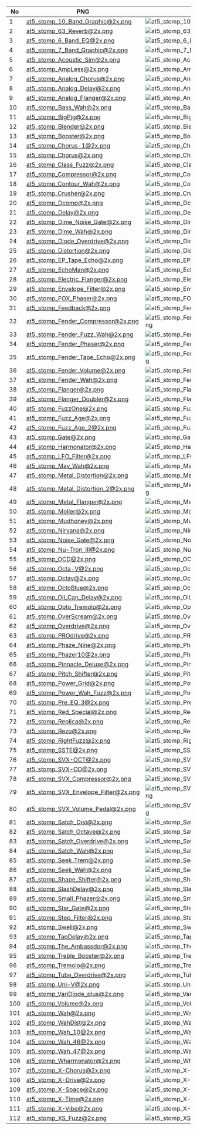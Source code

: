 | No  | PNG                                  | source                                                                                                   |
|-----|--------------------------------------|----------------------------------------------------------------------------------------------------------|
| 1   | at5_stomp_10_Band_Graphic@2x.png     | <img src="images/stomp/at5_stomp_10_Band_Graphic@2x.png" alt="at5_stomp_10_Band_Graphic@2x.png">         |
| 2   | at5_stomp_63_Reverb@2x.png           | <img src="images/stomp/at5_stomp_63_Reverb@2x.png" alt="at5_stomp_63_Reverb@2x.png">                     |
| 3   | at5_stomp_6_Band_EQ@2x.png           | <img src="images/stomp/at5_stomp_6_Band_EQ@2x.png" alt="at5_stomp_6_Band_EQ@2x.png">                     |
| 4   | at5_stomp_7_Band_Graphic@2x.png      | <img src="images/stomp/at5_stomp_7_Band_Graphic@2x.png" alt="at5_stomp_7_Band_Graphic@2x.png">           |
| 5   | at5_stomp_Acoustic_Sim@2x.png        | <img src="images/stomp/at5_stomp_Acoustic_Sim@2x.png" alt="at5_stomp_Acoustic_Sim@2x.png">               |
| 6   | at5_stomp_AmpLess@2x.png             | <img src="images/stomp/at5_stomp_AmpLess@2x.png" alt="at5_stomp_AmpLess@2x.png">                         |
| 7   | at5_stomp_Analog_Chorus@2x.png       | <img src="images/stomp/at5_stomp_Analog_Chorus@2x.png" alt="at5_stomp_Analog_Chorus@2x.png">             |
| 8   | at5_stomp_Analog_Delay@2x.png        | <img src="images/stomp/at5_stomp_Analog_Delay@2x.png" alt="at5_stomp_Analog_Delay@2x.png">               |
| 9   | at5_stomp_Analog_Flanger@2x.png      | <img src="images/stomp/at5_stomp_Analog_Flanger@2x.png" alt="at5_stomp_Analog_Flanger@2x.png">           |
| 10  | at5_stomp_Bass_Wah@2x.png            | <img src="images/stomp/at5_stomp_Bass_Wah@2x.png" alt="at5_stomp_Bass_Wah@2x.png">                       |
| 11  | at5_stomp_BigPig@2x.png              | <img src="images/stomp/at5_stomp_BigPig@2x.png" alt="at5_stomp_BigPig@2x.png">                           |
| 12  | at5_stomp_Blender@2x.png             | <img src="images/stomp/at5_stomp_Blender@2x.png" alt="at5_stomp_Blender@2x.png">                         |
| 13  | at5_stomp_Booster@2x.png             | <img src="images/stomp/at5_stomp_Booster@2x.png" alt="at5_stomp_Booster@2x.png">                         |
| 14  | at5_stomp_Chorus-1@2x.png            | <img src="images/stomp/at5_stomp_Chorus-1@2x.png" alt="at5_stomp_Chorus-1@2x.png">                       |
| 15  | at5_stomp_Chorus@2x.png              | <img src="images/stomp/at5_stomp_Chorus@2x.png" alt="at5_stomp_Chorus@2x.png">                           |
| 16  | at5_stomp_Class_Fuzz@2x.png          | <img src="images/stomp/at5_stomp_Class_Fuzz@2x.png" alt="at5_stomp_Class_Fuzz@2x.png">                   |
| 17  | at5_stomp_Compressor@2x.png          | <img src="images/stomp/at5_stomp_Compressor@2x.png" alt="at5_stomp_Compressor@2x.png">                   |
| 18  | at5_stomp_Contour_Wah@2x.png         | <img src="images/stomp/at5_stomp_Contour_Wah@2x.png" alt="at5_stomp_Contour_Wah@2x.png">                 |
| 19  | at5_stomp_Crusher@2x.png             | <img src="images/stomp/at5_stomp_Crusher@2x.png" alt="at5_stomp_Crusher@2x.png">                         |
| 20  | at5_stomp_Dcomp@2x.png               | <img src="images/stomp/at5_stomp_Dcomp@2x.png" alt="at5_stomp_Dcomp@2x.png">                             |
| 21  | at5_stomp_Delay@2x.png               | <img src="images/stomp/at5_stomp_Delay@2x.png" alt="at5_stomp_Delay@2x.png">                             |
| 22  | at5_stomp_Dime_Noise_Gate@2x.png     | <img src="images/stomp/at5_stomp_Dime_Noise_Gate@2x.png" alt="at5_stomp_Dime_Noise_Gate@2x.png">         |
| 23  | at5_stomp_Dime_Wah@2x.png            | <img src="images/stomp/at5_stomp_Dime_Wah@2x.png" alt="at5_stomp_Dime_Wah@2x.png">                       |
| 24  | at5_stomp_Diode_Overdrive@2x.png     | <img src="images/stomp/at5_stomp_Diode_Overdrive@2x.png" alt="at5_stomp_Diode_Overdrive@2x.png">         |
| 25  | at5_stomp_Distortion@2x.png          | <img src="images/stomp/at5_stomp_Distortion@2x.png" alt="at5_stomp_Distortion@2x.png">                   |
| 26  | at5_stomp_EP_Tape_Echo@2x.png        | <img src="images/stomp/at5_stomp_EP_Tape_Echo@2x.png" alt="at5_stomp_EP_Tape_Echo@2x.png">               |
| 27  | at5_stomp_EchoMan@2x.png             | <img src="images/stomp/at5_stomp_EchoMan@2x.png" alt="at5_stomp_EchoMan@2x.png">                         |
| 28  | at5_stomp_Electric_Flanger@2x.png    | <img src="images/stomp/at5_stomp_Electric_Flanger@2x.png" alt="at5_stomp_Electric_Flanger@2x.png">       |
| 29  | at5_stomp_Envelope_Filter@2x.png     | <img src="images/stomp/at5_stomp_Envelope_Filter@2x.png" alt="at5_stomp_Envelope_Filter@2x.png">         |
| 30  | at5_stomp_FOX_Phaser@2x.png          | <img src="images/stomp/at5_stomp_FOX_Phaser@2x.png" alt="at5_stomp_FOX_Phaser@2x.png">                   |
| 31  | at5_stomp_Feedback@2x.png            | <img src="images/stomp/at5_stomp_Feedback@2x.png" alt="at5_stomp_Feedback@2x.png">                       |
| 32  | at5_stomp_Fender_Compressor@2x.png   | <img src="images/stomp/at5_stomp_Fender_Compressor@2x.png" alt="at5_stomp_Fender_Compressor@2x.png">     |
| 33  | at5_stomp_Fender_Fuzz_Wah@2x.png     | <img src="images/stomp/at5_stomp_Fender_Fuzz_Wah@2x.png" alt="at5_stomp_Fender_Fuzz_Wah@2x.png">         |
| 34  | at5_stomp_Fender_Phaser@2x.png       | <img src="images/stomp/at5_stomp_Fender_Phaser@2x.png" alt="at5_stomp_Fender_Phaser@2x.png">             |
| 35  | at5_stomp_Fender_Tape_Echo@2x.png    | <img src="images/stomp/at5_stomp_Fender_Tape_Echo@2x.png" alt="at5_stomp_Fender_Tape_Echo@2x.png">       |
| 36  | at5_stomp_Fender_Volume@2x.png       | <img src="images/stomp/at5_stomp_Fender_Volume@2x.png" alt="at5_stomp_Fender_Volume@2x.png">             |
| 37  | at5_stomp_Fender_Wah@2x.png          | <img src="images/stomp/at5_stomp_Fender_Wah@2x.png" alt="at5_stomp_Fender_Wah@2x.png">                   |
| 38  | at5_stomp_Flanger@2x.png             | <img src="images/stomp/at5_stomp_Flanger@2x.png" alt="at5_stomp_Flanger@2x.png">                         |
| 39  | at5_stomp_Flanger_Doubler@2x.png     | <img src="images/stomp/at5_stomp_Flanger_Doubler@2x.png" alt="at5_stomp_Flanger_Doubler@2x.png">         |
| 40  | at5_stomp_FuzzOne@2x.png             | <img src="images/stomp/at5_stomp_FuzzOne@2x.png" alt="at5_stomp_FuzzOne@2x.png">                         |
| 41  | at5_stomp_Fuzz_Age@2x.png            | <img src="images/stomp/at5_stomp_Fuzz_Age@2x.png" alt="at5_stomp_Fuzz_Age@2x.png">                       |
| 42  | at5_stomp_Fuzz_Age_2@2x.png          | <img src="images/stomp/at5_stomp_Fuzz_Age_2@2x.png" alt="at5_stomp_Fuzz_Age_2@2x.png">                   |
| 43  | at5_stomp_Gate@2x.png                | <img src="images/stomp/at5_stomp_Gate@2x.png" alt="at5_stomp_Gate@2x.png">                               |
| 44  | at5_stomp_Harmonator@2x.png          | <img src="images/stomp/at5_stomp_Harmonator@2x.png" alt="at5_stomp_Harmonator@2x.png">                   |
| 45  | at5_stomp_LFO_Filter@2x.png          | <img src="images/stomp/at5_stomp_LFO_Filter@2x.png" alt="at5_stomp_LFO_Filter@2x.png">                   |
| 46  | at5_stomp_May_Wah@2x.png             | <img src="images/stomp/at5_stomp_May_Wah@2x.png" alt="at5_stomp_May_Wah@2x.png">                         |
| 47  | at5_stomp_Metal_Distortion@2x.png    | <img src="images/stomp/at5_stomp_Metal_Distortion@2x.png" alt="at5_stomp_Metal_Distortion@2x.png">       |
| 48  | at5_stomp_Metal_Distortion_2@2x.png  | <img src="images/stomp/at5_stomp_Metal_Distortion_2@2x.png" alt="at5_stomp_Metal_Distortion_2@2x.png">   |
| 49  | at5_stomp_Metal_Flanger@2x.png       | <img src="images/stomp/at5_stomp_Metal_Flanger@2x.png" alt="at5_stomp_Metal_Flanger@2x.png">             |
| 50  | at5_stomp_Moller@2x.png              | <img src="images/stomp/at5_stomp_Moller@2x.png" alt="at5_stomp_Moller@2x.png">                           |
| 51  | at5_stomp_Mudhoney@2x.png            | <img src="images/stomp/at5_stomp_Mudhoney@2x.png" alt="at5_stomp_Mudhoney@2x.png">                       |
| 52  | at5_stomp_Nirvana@2x.png             | <img src="images/stomp/at5_stomp_Nirvana@2x.png" alt="at5_stomp_Nirvana@2x.png">                         |
| 53  | at5_stomp_Noise_Gate@2x.png          | <img src="images/stomp/at5_stomp_Noise_Gate@2x.png" alt="at5_stomp_Noise_Gate@2x.png">                   |
| 54  | at5_stomp_Nu-Tron_III@2x.png         | <img src="images/stomp/at5_stomp_Nu-Tron_III@2x.png" alt="at5_stomp_Nu-Tron_III@2x.png">                 |
| 55  | at5_stomp_OCD@2x.png                 | <img src="images/stomp/at5_stomp_OCD@2x.png" alt="at5_stomp_OCD@2x.png">                                 |
| 56  | at5_stomp_Octa-V@2x.png              | <img src="images/stomp/at5_stomp_Octa-V@2x.png" alt="at5_stomp_Octa-V@2x.png">                           |
| 57  | at5_stomp_Octav@2x.png               | <img src="images/stomp/at5_stomp_Octav@2x.png" alt="at5_stomp_Octav@2x.png">                             |
| 58  | at5_stomp_OctoBlue@2x.png            | <img src="images/stomp/at5_stomp_OctoBlue@2x.png" alt="at5_stomp_OctoBlue@2x.png">                       |
| 59  | at5_stomp_Oil_Can_Delay@2x.png       | <img src="images/stomp/at5_stomp_Oil_Can_Delay@2x.png" alt="at5_stomp_Oil_Can_Delay@2x.png">             |
| 60  | at5_stomp_Opto_Tremolo@2x.png        | <img src="images/stomp/at5_stomp_Opto_Tremolo@2x.png" alt="at5_stomp_Opto_Tremolo@2x.png">               |
| 61  | at5_stomp_OverScream@2x.png          | <img src="images/stomp/at5_stomp_OverScream@2x.png" alt="at5_stomp_OverScream@2x.png">                   |
| 62  | at5_stomp_Overdrive@2x.png           | <img src="images/stomp/at5_stomp_Overdrive@2x.png" alt="at5_stomp_Overdrive@2x.png">                     |
| 63  | at5_stomp_PROdrive@2x.png            | <img src="images/stomp/at5_stomp_PROdrive@2x.png" alt="at5_stomp_PROdrive@2x.png">                       |
| 64  | at5_stomp_Phaze_Nine@2x.png          | <img src="images/stomp/at5_stomp_Phaze_Nine@2x.png" alt="at5_stomp_Phaze_Nine@2x.png">                   |
| 65  | at5_stomp_Phazer10@2x.png            | <img src="images/stomp/at5_stomp_Phazer10@2x.png" alt="at5_stomp_Phazer10@2x.png">                       |
| 66  | at5_stomp_Pinnacle_Deluxe@2x.png     | <img src="images/stomp/at5_stomp_Pinnacle_Deluxe@2x.png" alt="at5_stomp_Pinnacle_Deluxe@2x.png">         |
| 67  | at5_stomp_Pitch_Shifter@2x.png       | <img src="images/stomp/at5_stomp_Pitch_Shifter@2x.png" alt="at5_stomp_Pitch_Shifter@2x.png">             |
| 68  | at5_stomp_Power_Grid@2x.png          | <img src="images/stomp/at5_stomp_Power_Grid@2x.png" alt="at5_stomp_Power_Grid@2x.png">                   |
| 69  | at5_stomp_Power_Wah_Fuzz@2x.png      | <img src="images/stomp/at5_stomp_Power_Wah_Fuzz@2x.png" alt="at5_stomp_Power_Wah_Fuzz@2x.png">           |
| 70  | at5_stomp_Pre_EQ_3@2x.png            | <img src="images/stomp/at5_stomp_Pre_EQ_3@2x.png" alt="at5_stomp_Pre_EQ_3@2x.png">                       |
| 71  | at5_stomp_Red_Special@2x.png         | <img src="images/stomp/at5_stomp_Red_Special@2x.png" alt="at5_stomp_Red_Special@2x.png">                 |
| 72  | at5_stomp_Replica@2x.png             | <img src="images/stomp/at5_stomp_Replica@2x.png" alt="at5_stomp_Replica@2x.png">                         |
| 73  | at5_stomp_Rezo@2x.png                | <img src="images/stomp/at5_stomp_Rezo@2x.png" alt="at5_stomp_Rezo@2x.png">                               |
| 74  | at5_stomp_RightFuzz@2x.png           | <img src="images/stomp/at5_stomp_RightFuzz@2x.png" alt="at5_stomp_RightFuzz@2x.png">                     |
| 75  | at5_stomp_SSTE@2x.png                | <img src="images/stomp/at5_stomp_SSTE@2x.png" alt="at5_stomp_SSTE@2x.png">                               |
| 76  | at5_stomp_SVX-OCT@2x.png             | <img src="images/stomp/at5_stomp_SVX-OCT@2x.png" alt="at5_stomp_SVX-OCT@2x.png">                         |
| 77  | at5_stomp_SVX-OD@2x.png              | <img src="images/stomp/at5_stomp_SVX-OD@2x.png" alt="at5_stomp_SVX-OD@2x.png">                           |
| 78  | at5_stomp_SVX_Compressor@2x.png      | <img src="images/stomp/at5_stomp_SVX_Compressor@2x.png" alt="at5_stomp_SVX_Compressor@2x.png">           |
| 79  | at5_stomp_SVX_Envelope_Filter@2x.png | <img src="images/stomp/at5_stomp_SVX_Envelope_Filter@2x.png" alt="at5_stomp_SVX_Envelope_Filter@2x.png"> |
| 80  | at5_stomp_SVX_Volume_Pedal@2x.png    | <img src="images/stomp/at5_stomp_SVX_Volume_Pedal@2x.png" alt="at5_stomp_SVX_Volume_Pedal@2x.png">       |
| 81  | at5_stomp_Satch_Dist@2x.png          | <img src="images/stomp/at5_stomp_Satch_Dist@2x.png" alt="at5_stomp_Satch_Dist@2x.png">                   |
| 82  | at5_stomp_Satch_Octave@2x.png        | <img src="images/stomp/at5_stomp_Satch_Octave@2x.png" alt="at5_stomp_Satch_Octave@2x.png">               |
| 83  | at5_stomp_Satch_Overdrive@2x.png     | <img src="images/stomp/at5_stomp_Satch_Overdrive@2x.png" alt="at5_stomp_Satch_Overdrive@2x.png">         |
| 84  | at5_stomp_Satch_Wah@2x.png           | <img src="images/stomp/at5_stomp_Satch_Wah@2x.png" alt="at5_stomp_Satch_Wah@2x.png">                     |
| 85  | at5_stomp_Seek_Trem@2x.png           | <img src="images/stomp/at5_stomp_Seek_Trem@2x.png" alt="at5_stomp_Seek_Trem@2x.png">                     |
| 86  | at5_stomp_Seek_Wah@2x.png            | <img src="images/stomp/at5_stomp_Seek_Wah@2x.png" alt="at5_stomp_Seek_Wah@2x.png">                       |
| 87  | at5_stomp_Shape_Shifter@2x.png       | <img src="images/stomp/at5_stomp_Shape_Shifter@2x.png" alt="at5_stomp_Shape_Shifter@2x.png">             |
| 88  | at5_stomp_SlashDelay@2x.png          | <img src="images/stomp/at5_stomp_SlashDelay@2x.png" alt="at5_stomp_SlashDelay@2x.png">                   |
| 89  | at5_stomp_Small_Phazer@2x.png        | <img src="images/stomp/at5_stomp_Small_Phazer@2x.png" alt="at5_stomp_Small_Phazer@2x.png">               |
| 90  | at5_stomp_Star_Gate@2x.png           | <img src="images/stomp/at5_stomp_Star_Gate@2x.png" alt="at5_stomp_Star_Gate@2x.png">                     |
| 91  | at5_stomp_Step_Filter@2x.png         | <img src="images/stomp/at5_stomp_Step_Filter@2x.png" alt="at5_stomp_Step_Filter@2x.png">                 |
| 92  | at5_stomp_Swell@2x.png               | <img src="images/stomp/at5_stomp_Swell@2x.png" alt="at5_stomp_Swell@2x.png">                             |
| 93  | at5_stomp_TapDelay@2x.png            | <img src="images/stomp/at5_stomp_TapDelay@2x.png" alt="at5_stomp_TapDelay@2x.png">                       |
| 94  | at5_stomp_The_Ambassdor@2x.png       | <img src="images/stomp/at5_stomp_The_Ambassdor@2x.png" alt="at5_stomp_The_Ambassdor@2x.png">             |
| 95  | at5_stomp_Treble_Booster@2x.png      | <img src="images/stomp/at5_stomp_Treble_Booster@2x.png" alt="at5_stomp_Treble_Booster@2x.png">           |
| 96  | at5_stomp_Tremolo@2x.png             | <img src="images/stomp/at5_stomp_Tremolo@2x.png" alt="at5_stomp_Tremolo@2x.png">                         |
| 97  | at5_stomp_Tube_Overdrive@2x.png      | <img src="images/stomp/at5_stomp_Tube_Overdrive@2x.png" alt="at5_stomp_Tube_Overdrive@2x.png">           |
| 98  | at5_stomp_Uni-V@2x.png               | <img src="images/stomp/at5_stomp_Uni-V@2x.png" alt="at5_stomp_Uni-V@2x.png">                             |
| 99  | at5_stomp_VariDiode_plus@2x.png      | <img src="images/stomp/at5_stomp_VariDiode_plus@2x.png" alt="at5_stomp_VariDiode_plus@2x.png">           |
| 100 | at5_stomp_Volume@2x.png              | <img src="images/stomp/at5_stomp_Volume@2x.png" alt="at5_stomp_Volume@2x.png">                           |
| 101 | at5_stomp_Wah@2x.png                 | <img src="images/stomp/at5_stomp_Wah@2x.png" alt="at5_stomp_Wah@2x.png">                                 |
| 102 | at5_stomp_WahDist@2x.png             | <img src="images/stomp/at5_stomp_WahDist@2x.png" alt="at5_stomp_WahDist@2x.png">                         |
| 103 | at5_stomp_Wah_10@2x.png              | <img src="images/stomp/at5_stomp_Wah_10@2x.png" alt="at5_stomp_Wah_10@2x.png">                           |
| 104 | at5_stomp_Wah_46@2x.png              | <img src="images/stomp/at5_stomp_Wah_46@2x.png" alt="at5_stomp_Wah_46@2x.png">                           |
| 105 | at5_stomp_Wah_47@2x.png              | <img src="images/stomp/at5_stomp_Wah_47@2x.png" alt="at5_stomp_Wah_47@2x.png">                           |
| 106 | at5_stomp_Wharmonator@2x.png         | <img src="images/stomp/at5_stomp_Wharmonator@2x.png" alt="at5_stomp_Wharmonator@2x.png">                 |
| 107 | at5_stomp_X-Chorus@2x.png            | <img src="images/stomp/at5_stomp_X-Chorus@2x.png" alt="at5_stomp_X-Chorus@2x.png">                       |
| 108 | at5_stomp_X-Drive@2x.png             | <img src="images/stomp/at5_stomp_X-Drive@2x.png" alt="at5_stomp_X-Drive@2x.png">                         |
| 109 | at5_stomp_X-Space@2x.png             | <img src="images/stomp/at5_stomp_X-Space@2x.png" alt="at5_stomp_X-Space@2x.png">                         |
| 110 | at5_stomp_X-Time@2x.png              | <img src="images/stomp/at5_stomp_X-Time@2x.png" alt="at5_stomp_X-Time@2x.png">                           |
| 111 | at5_stomp_X-Vibe@2x.png              | <img src="images/stomp/at5_stomp_X-Vibe@2x.png" alt="at5_stomp_X-Vibe@2x.png">                           |
| 112 | at5_stomp_XS_Fuzz@2x.png             | <img src="images/stomp/at5_stomp_XS_Fuzz@2x.png" alt="at5_stomp_XS_Fuzz@2x.png">                         |